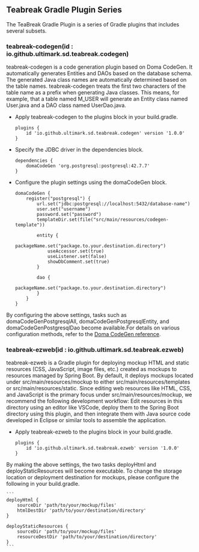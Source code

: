 ## Teabreak Gradle Plugin Series
The TeaBreak Gradle Plugin is a series of Gradle plugins that includes several subsets.

### teabreak-codegen(id : io.github.ultimark.sd.teabreak.codegen)
teabreak-codegen is a code generation plugin based on Doma CodeGen. It automatically generates Entities and DAOs based on the database schema. The generated Java class names are automatically determined based on the table names. teabreak-codegen treats the first two characters of the table name as a prefix when generating Java classes. This means, for example, that a table named M_USER will generate an Entity class named User.java and a DAO class named UserDao.java.

- Apply teabreak-codegen to the plugins block in your build.gradle.

	```
	plugins {
		id 'io.github.ultimark.sd.teabreak.codegen' version '1.0.0'
	}
	```

- Specify the JDBC driver in the dependencies block.

  	```
	dependencies {
		domaCodeGen 'org.postgresql:postgresql:42.7.7'
	}
	```
	
- Configure the plugin settings using the domaCodeGen block.

	```
	domaCodeGen {
		register("postgresql") {
			url.set("jdbc:postgresql://localhost:5432/database-name")
			user.set("username")
			password.set("password")
			templateDir.set(file("src/main/resources/codegen-template"))
			
			entity {
				packageName.set("package.to.your.destination.directory")
				useAccessor.set(true)
				useListener.set(false)
				showDbComment.set(true)
			}
			
			dao {
				packageName.set("package.to.your.destination.directory")
			}
		}
	}
 	```

By configuring the above settings, tasks such as domaCodeGenPostgresqlAll, domaCodeGenPostgresqlEntity, and domaCodeGenPostgresqlDao become available.For details on various configuration methods, refer to the [Doma CodeGen reference](https://docs.domaframework.org/en/stable/codegen/#configuration-reference).


### teabreak-ezweb(id : io.github.ultimark.sd.teabreak.ezweb)
teabreak-ezweb is a Gradle plugin for deploying mockup HTML and static resources (CSS, JavaScript, image files, etc.) created as mockups to resources managed by Spring Boot. By default, it deploys mockups located under src/main/resources/mockup to either src/main/resources/templates or src/main/resources/static. Since editing web resources like HTML, CSS, and JavaScript is the primary focus under src/main/resources/mockup, we recommend the following development workflow: Edit resources in this directory using an editor like VSCode, deploy them to the Spring Boot directory using this plugin, and then integrate them with Java source code developed in Eclipse or similar tools to assemble the application.

- Apply teabreak-ezweb to the plugins block in your build.gradle.

	```
	plugins {
		id 'io.github.ultimark.sd.teabreak.ezweb' version '1.0.0'
	}
	```

By making the above settings, the two tasks deployHtml and deployStaticResources will become executable.
To change the storage location or deployment destination for mockups, please configure the following in your build.gradle.

	```
	deployHtml {
		sourceDir 'path/to/your/mockup/files'
		htmlDestDir 'path/to/your/destination/directory'
	}
 
	deployStaticResources {
		sourceDir 'path/to/your/mockup/files'
		resourceDestDir 'path/to/your/destination/directory'
	}
	```
